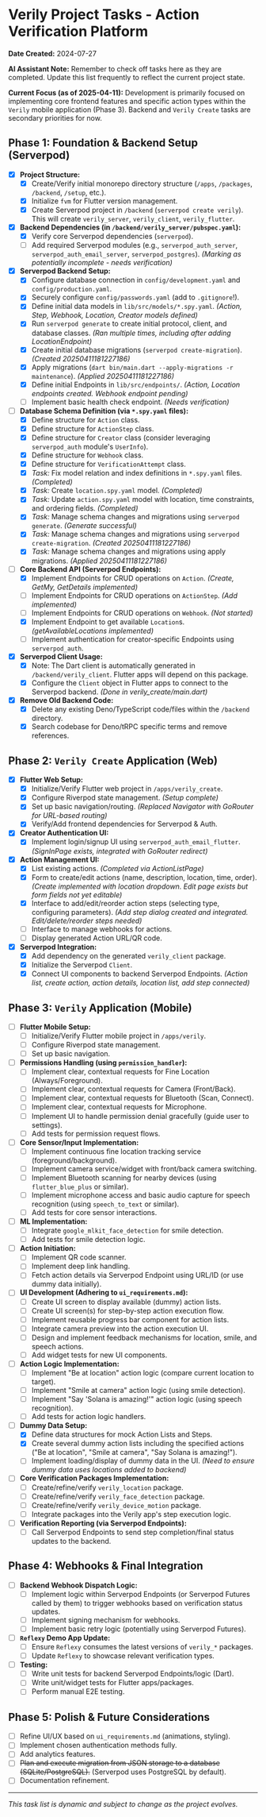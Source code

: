 # Verily Project Tasks - Action Verification Platform

**Date Created:** 2024-07-27

**AI Assistant Note:** Remember to check off tasks here as they are completed. Update this list frequently to reflect the current project state.

**Current Focus (as of 2025-04-11):** Development is primarily focused on implementing core frontend features and specific action types within the `Verily` mobile application (Phase 3). Backend and `Verily Create` tasks are secondary priorities for now.

## Phase 1: Foundation & Backend Setup (Serverpod)

- [x] **Project Structure:**
  - [x] Create/Verify initial monorepo directory structure (`/apps`, `/packages`, `/backend`, `/setup`, etc.).
  - [x] Initialize `fvm` for Flutter version management.
  - [x] Create Serverpod project in `/backend` (`serverpod create verily`). This will create `verily_server`, `verily_client`, `verily_flutter`.
- [x] **Backend Dependencies (in `/backend/verily_server/pubspec.yaml`):**
  - [x] Verify core Serverpod dependencies (`serverpod`).
  - [ ] Add required Serverpod modules (e.g., `serverpod_auth_server`, `serverpod_auth_email_server`, `serverpod_postgres`). *_(Marking as potentially incomplete - needs verification)_*
- [x] **Serverpod Backend Setup:**
  - [x] Configure database connection in `config/development.yaml` and `config/production.yaml`.
  - [x] Securely configure `config/passwords.yaml` (add to `.gitignore`!).
  - [x] Define initial data models in `lib/src/models/*.spy.yaml`. *_(Action, Step, Webhook, Location, Creator models defined)_*
  - [x] Run `serverpod generate` to create initial protocol, client, and database classes. *_(Ran multiple times, including after adding LocationEndpoint)_*
  - [x] Create initial database migrations (`serverpod create-migration`). *_(Created 20250411181227186)_*
  - [x] Apply migrations (`dart bin/main.dart --apply-migrations -r maintenance`). *_(Applied 20250411181227186)_*
  - [x] Define initial Endpoints in `lib/src/endpoints/`. *_(Action, Location endpoints created. Webhook endpoint pending)_*
  - [ ] Implement basic health check endpoint. *_(Needs verification)_*
- [ ] **Database Schema Definition (via `*.spy.yaml` files):**
  - [x] Define structure for `Action` class.
  - [x] Define structure for `ActionStep` class.
  - [x] Define structure for `Creator` class (consider leveraging `serverpod_auth` module's `UserInfo`).
  - [x] Define structure for `Webhook` class.
  - [x] Define structure for `VerificationAttempt` class.
  - [x] *Task:* Fix model relation and index definitions in `*.spy.yaml` files. *_(Completed)_*
  - [x] *Task:* Create `location.spy.yaml` model. *_(Completed)_*
  - [x] *Task:* Update `action.spy.yaml` model with location, time constraints, and ordering fields. *_(Completed)_*
  - [x] *Task:* Manage schema changes and migrations using `serverpod generate`. *_(Generate successful)_*
  - [x] *Task:* Manage schema changes and migrations using `serverpod create-migration`. *_(Created 20250411181227186)_*
  - [x] *Task:* Manage schema changes and migrations using apply migrations. *_(Applied 20250411181227186)_*
- [ ] **Core Backend API (Serverpod Endpoints):**
  - [x] Implement Endpoints for CRUD operations on `Action`. *_(Create, GetMy, GetDetails implemented)_*
  - [ ] Implement Endpoints for CRUD operations on `ActionStep`. *_(Add implemented)_*
  - [ ] Implement Endpoints for CRUD operations on `Webhook`. *_(Not started)_*
  - [x] Implement Endpoint to get available `Location`s. *_(getAvailableLocations implemented)_*
  - [ ] Implement authentication for creator-specific Endpoints using `serverpod_auth`.
- [x] **Serverpod Client Usage:**
  - [x] Note: The Dart client is automatically generated in `/backend/verily_client`. Flutter apps will depend on this package.
  - [x] Configure the `Client` object in Flutter apps to connect to the Serverpod backend. *_(Done in verily_create/main.dart)_*
- [x] **Remove Old Backend Code:**
  - [x] Delete any existing Deno/TypeScript code/files within the `/backend` directory.
  - [x] Search codebase for Deno/tRPC specific terms and remove references.

## Phase 2: `Verily Create` Application (Web)

- [x] **Flutter Web Setup:**
  - [x] Initialize/Verify Flutter web project in `/apps/verily_create`.
  - [x] Configure Riverpod state management. *_(Setup complete)_*
  - [x] Set up basic navigation/routing. *_(Replaced Navigator with GoRouter for URL-based routing)_*
  - [x] Verify/Add frontend dependencies for Serverpod & Auth.
- [x] **Creator Authentication UI:**
  - [x] Implement login/signup UI using `serverpod_auth_email_flutter`. *_(SignInPage exists, integrated with GoRouter redirect)_*
- [x] **Action Management UI:**
  - [x] List existing actions. *_(Completed via ActionListPage)_*
  - [x] Form to create/edit actions (name, description, location, time, order). *_(Create implemented with location dropdown. Edit page exists but form fields not yet editable)_*
  - [x] Interface to add/edit/reorder action steps (selecting type, configuring parameters). *_(Add step dialog created and integrated. Edit/delete/reorder steps needed)_*
  - [ ] Interface to manage webhooks for actions.
  - [ ] Display generated Action URL/QR code.
- [x] **Serverpod Integration:**
  - [x] Add dependency on the generated `verily_client` package.
  - [x] Initialize the Serverpod `Client`.
  - [x] Connect UI components to backend Serverpod Endpoints. *_(Action list, create action, action details, location list, add step connected)_*

## Phase 3: `Verily` Application (Mobile)

- [ ] **Flutter Mobile Setup:**
  - [ ] Initialize/Verify Flutter mobile project in `/apps/verily`.
  - [ ] Configure Riverpod state management.
  - [ ] Set up basic navigation.
- [ ] **Permissions Handling (using `permission_handler`):**
    - [ ] Implement clear, contextual requests for Fine Location (Always/Foreground).
    - [ ] Implement clear, contextual requests for Camera (Front/Back).
    - [ ] Implement clear, contextual requests for Bluetooth (Scan, Connect).
    - [ ] Implement clear, contextual requests for Microphone.
    - [ ] Implement UI to handle permission denial gracefully (guide user to settings).
    - [ ] Add tests for permission request flows.
- [ ] **Core Sensor/Input Implementation:**
    - [ ] Implement continuous fine location tracking service (foreground/background).
    - [ ] Implement camera service/widget with front/back camera switching.
    - [ ] Implement Bluetooth scanning for nearby devices (using `flutter_blue_plus` or similar).
    - [ ] Implement microphone access and basic audio capture for speech recognition (using `speech_to_text` or similar).
    - [ ] Add tests for core sensor interactions.
- [ ] **ML Implementation:**
    - [ ] Integrate `google_mlkit_face_detection` for smile detection.
    - [ ] Add tests for smile detection logic.
- [ ] **Action Initiation:**
  - [ ] Implement QR code scanner.
  - [ ] Implement deep link handling.
  - [ ] Fetch action details via Serverpod Endpoint using URL/ID (or use dummy data initially).
- [ ] **UI Development (Adhering to `ui_requirements.md`):**
    - [ ] Create UI screen to display available (dummy) action lists.
    - [ ] Create UI screen(s) for step-by-step action execution flow.
    - [ ] Implement reusable progress bar component for action lists.
    - [ ] Integrate camera preview into the action execution UI.
    - [ ] Design and implement feedback mechanisms for location, smile, and speech actions.
    - [ ] Add widget tests for new UI components.
- [ ] **Action Logic Implementation:**
    - [ ] Implement "Be at location" action logic (compare current location to target).
    - [ ] Implement "Smile at camera" action logic (using smile detection).
    - [ ] Implement "Say 'Solana is amazing!'" action logic (using speech recognition).
    - [ ] Add tests for action logic handlers.
- [ ] **Dummy Data Setup:**
    - [x] Define data structures for mock Action Lists and Steps.
    - [x] Create several dummy action lists including the specified actions ("Be at location", "Smile at camera", "Say Solana is amazing!").
    - [ ] Implement loading/display of dummy data in the UI. *_(Need to ensure dummy data uses locations added to backend)_*
- [ ] **Core Verification Packages Implementation:**
  - [ ] Create/refine/verify `verily_location` package.
  - [ ] Create/refine/verify `verily_face_detection` package.
  - [ ] Create/refine/verify `verily_device_motion` package.
  - [ ] Integrate packages into the Verily app's step execution logic.
- [ ] **Verification Reporting (via Serverpod Endpoints):**
  - [ ] Call Serverpod Endpoints to send step completion/final status updates to the backend.

## Phase 4: Webhooks & Final Integration

- [ ] **Backend Webhook Dispatch Logic:**
  - [ ] Implement logic within Serverpod Endpoints (or Serverpod Futures called by them) to trigger webhooks based on verification status updates.
  - [ ] Implement signing mechanism for webhooks.
  - [ ] Implement basic retry logic (potentially using Serverpod Futures).
- [ ] **`Reflexy` Demo App Update:**
  - [ ] Ensure `Reflexy` consumes the latest versions of `verily_*` packages.
  - [ ] Update `Reflexy` to showcase relevant verification types.
- [ ] **Testing:**
  - [ ] Write unit tests for backend Serverpod Endpoints/logic (Dart).
  - [ ] Write unit/widget tests for Flutter apps/packages.
  - [ ] Perform manual E2E testing.

## Phase 5: Polish & Future Considerations

- [ ] Refine UI/UX based on `ui_requirements.md` (animations, styling).
- [ ] Implement chosen authentication methods fully.
- [ ] Add analytics features.
- [ ] ~~Plan and execute migration from JSON storage to a database (SQLite/PostgreSQL).~~ (Serverpod uses PostgreSQL by default).
- [ ] Documentation refinement.

---

_This task list is dynamic and subject to change as the project evolves._
